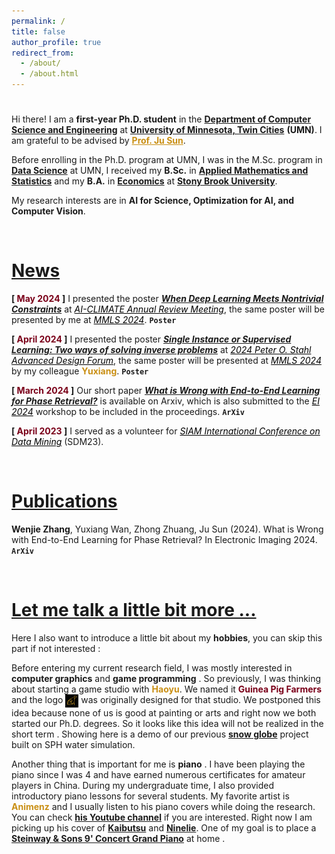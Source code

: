 ```yaml
---
permalink: /
title: false
author_profile: true
redirect_from: 
  - /about/
  - /about.html
---
```

[](#nothing)
======
Hi there! I am a **first-year Ph.D. student** in the [**Department of Computer Science and Engineering**](https://cse.umn.edu/cs) at [**University of Minnesota, Twin Cities**](https://twin-cities.umn.edu/) **(UMN)**. I am grateful to be advised by <a href="https://sunju.org/" style="color: #c98f14;font-weight: bold;">Prof. Ju Sun</a>. 

Before enrolling in the Ph.D. program at UMN, I was in the M.Sc. program in [**Data Science**](https://cse.umn.edu/datascience) at UMN, I received my **B.Sc.** in [**Applied Mathematics and Statistics**](https://www.stonybrook.edu/commcms/ams/) and my **B.A.** in [**Economics**](https://www.stonybrook.edu/commcms/economics/) at [**Stony Brook University**](https://www.stonybrook.edu/). 

My research interests are in **AI for Science, Optimization for AI, and Computer Vision**.


<br>

[News](#news)
======
**[ <span style="color:#7a0019">May 2024</span> ]** I presented the poster [***When Deep Learning Meets Nontrivial Constraints***](/files/PyGRANSO_POSTER.pdf) at <a href="https://cse.umn.edu/aiclimate/events/ai-climate-annual-review-meeting" style="color:#000;">*AI-CLIMATE Annual Review Meeting*</a>, the same poster will be presented by me at <a href="https://midwest-ml.org/2024/" style="color:#000;">*MMLS 2024*</a>. 
<a href="/files/PyGRANSO_POSTER.pdf" style="font-weight: bold;text-decoration: none;">`Poster`</a> 

**[ <span style="color:#7a0019">April 2024</span> ]** I presented the poster [***Single Instance or Supervised Learning: Two ways of solving inverse problems***](/files/IP_POSTER.pdf) at <a href="https://sites.google.com/umn.edu/stahlforum2024?usp=sharing" style="color:#000;">*2024 Peter O. Stahl Advanced Design Forum*</a>, the same poster will be presented at <a href="https://midwest-ml.org/2024/" style="color:#000;">*MMLS 2024*</a> by my colleague <span style='color: #c98f14'>**Yuxiang**</span>. <i class="fa-solid fa-hands-clapping"></i>
<a href="/files/IP_POSTER.pdf" style="font-weight: bold;text-decoration: none;">`Poster`</a> 

**[ <span style="color:#7a0019">March 2024</span> ]** Our short paper [***What is Wrong with End-to-End Learning for Phase Retrieval?***](https://arxiv.org/abs/2403.15448) is available on Arxiv, which is also submitted to the <a href="https://www.imaging.org/IST/IST/Conferences/EI/EI2024/EI2024.aspx" style="color:#000;">*EI 2024*</a> workshop to be included in the proceedings. <a href="https://arxiv.org/abs/2403.15448" style="font-weight: bold;text-decoration: none;">`ArXiv`</a> 

**[ <span style="color:#7a0019">April 2023</span> ]** I served as a volunteer for <a href="https://www.siam.org/conferences/cm/conference/sdm23" style="color:#000;">*SIAM International Conference on Data Mining*</a> (SDM23).


<br>

[Publications](#publications)
======
**Wenjie Zhang**, Yuxiang Wan, Zhong Zhuang, Ju Sun (2024). What is Wrong with End-to-End Learning for Phase Retrieval? In Electronic Imaging 2024.
<a href="https://arxiv.org/abs/2403.15448" style="font-weight: bold;text-decoration: none;">`ArXiv`</a> 


<br>

[Let me talk a little bit more ...](#more)
======
Here I also want to introduce a little bit about my **hobbies**, you can skip this part if not interested <i class="fa-solid fa-face-grin-squint-tears"></i>: 

Before entering my current research field, I was mostly interested in **computer graphics** and **game programming** <i class="fa-solid fa-gamepad"></i>. So previously, I was thinking about starting a game studio with <span style='color: #c98f14'>**Haoyu**</span>. We named it <span style="color:#7a0019">**Guinea Pig Farmers**</span> and the logo <img src="/images/GPF.jpg"  style=" height: 1.5em; vertical-align: middle;"> was originally designed for that studio. We postponed this idea because none of us is good at painting or arts and right now we both started our Ph.D. degrees. So it looks like this idea will not be realized in the short term <i class="fa-solid fa-face-grin-squint-tears"></i>. Showing here is a demo of our previous [**snow globe**](https://www.youtube.com/watch?v=AmqCdvWFfCk) project built on SPH water simulation.

Another thing that is important for me is **piano** <i class="fa-solid fa-music"></i>. I have been playing the piano since I was 4 and have earned numerous certificates for amateur players in China. During my undergraduate time, I also provided introductory piano lessons for several students. My favorite artist is <span style='color: #c98f14'>**Animenz**</span> and I usually listen to his piano covers while doing the research. You can check [**his Youtube channel**](https://www.youtube.com/@Animenzzz) if you are interested. Right now I am picking up his cover of [**Kaibutsu**](https://www.youtube.com/watch?v=wD3MlqaLDZM) and [**Ninelie**](https://www.youtube.com/watch?v=AWNbcxXDmt0). One of my goal is to place a [**Steinway & Sons 9' Concert Grand Piano**](https://eu.steinway.com/en/pianos/steinway-grand-pianos/d-274/) at home <i class="fa-solid fa-face-grin-squint-tears"></i>.